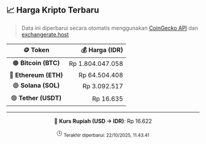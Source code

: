 

<!-- HARGA_KRIPTO -->
## 📈 Harga Kripto Terbaru

> Data ini diperbarui secara otomatis menggunakan [CoinGecko API](https://www.coingecko.com/) dan [exchangerate.host](https://exchangerate.host/)

<div align="center">

| 🪙 Token | 💰 Harga (IDR) |
|:------:|---------------:|
| 🟠 **Bitcoin (BTC)**   | Rp 1.804.047.058 |
| 🔵 **Ethereum (ETH)**  | Rp 64.504.408 |
| 🟣 **Solana (SOL)**    | Rp 3.092.517 |
| 🟢 **Tether (USDT)**   | Rp 16.635 |

---

💱 **Kurs Rupiah (USD → IDR)**: Rp 16.622

🕒 <sub>Terakhir diperbarui: 22/10/2025, 11.43.41</sub>

</div>
<!-- /HARGA_KRIPTO -->
